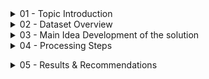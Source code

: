 <details><summary> 01 - Topic Introduction </summary>
<p>
  
- A music streaming startup needs to scale up their user base and song database. To achieve this, they’re looking to migrate their processes and data onto the cloud. Their data  currently resides in AWS S3 bucket. This bucket contains two folders: one with JSON files recording user activity within the app, and another with JSON files containing metadata for all the songs available.
- Task is to build an ETL Pipeline that extracts their data from S3, staging it in Amazon Redshift and then transforming data into a set of Dimensional and Fact Tables for their Analytics Team to continue finding insights to what songs their users are listening to.

<img width="925" alt="image" src="https://github.com/Huyen-P/DE_DWH_AWS_S3_RedShift/assets/72473316/88d74bb6-5bbf-4ddd-8393-23268a6560e9">


</p>
</details> 

<details><summary> 02 - Dataset Overview </summary>
<p>
  <details><summary> 2.1 Data Sample - Song Data Path → s3://udacity-dend/song_data </summary>
  <p>
    
  ```
  {
    "num_songs": 1, 
    "artist_id": "ARJIE2Y1187B994AB7", 
    "artist_latitude": null, 
    "artist_longitude": null, 
    "artist_location": "", 
    "artist_name": "Line Renaud", 
    "song_id": "SOUPIRU12A6D4FA1E1",   
    "title": "Der Kleine Dompfaff", 
    "duration": 152.92036, 
    "year": 0
  }
  ```

  </p>
  </details> 

  <details><summary> 2.2 Data Sample - Log Data Path → s3://udacity-dend/log_data </summary>
  <p>
    
  ```
  {
    "artist":null,
    "auth":"LoggedIn",
    "firstName":"Walter",
    "gender":"M",
    "itemInSession":0,
    "lastName":"Frye",
    "length":null,
    "level":"free",
    "location":"San Francisco-Oakland-Hayward,CA",
    "method":"GET",
    "page":"Home",
    "registration":1540919166796.0,
    "sessionId":38,
    "song":null,
    "status":200,
    "ts":1541105830796,
    "userAgent":"\"Mozilla\/5.0 (Macintosh; Intel Mac OS X 10_9_4) AppleWebKit\/537.36 (KHTML, like Gecko) Chrome\/36.0.1985.143   Safari\/537.36\"",
    "userId":"39"
  }
  ```

  </p>
  </details> 

  <details><summary> 2.3 Log Data JSON Path → s3://udacity-dend/log_jason_path.json</summary>
  </details> 
  
</p>
</details> 

<details><summary> 03 - Main Idea Development of the solution </summary>
<p>
  
  <details><summary> 3.1 - Schema Design for Song Play Analysis </summary>
  <p>
    
  - A Star Schema Design (denormalizes data by eliminating redundant tables, simplicity, efficiency, and improved query performance) would be chosen for optimized queries on song play queries.
    
![image](https://github.com/Huyen-P/DE_DWH_AWS_S3_RedShift/assets/72473316/a6ea0dbf-503a-42b6-9164-5b03a92a6ebb)

<details><summary> Fact Table </summary>
    <p>
      
  - **songplays** - records in event data associated with song plays i.e. records with page NextSong songplay_id, start_time, user_id, level, song_id, artist_id, session_id, location, user_agent

    </p>
</details> 
    
<details><summary> Dimension Tables </summary>
    <p>
      
  - **users** - users in the app user_id, first_name, last_name, gender, level
  - **songs**- songs in music database song_id, title, artist_id, year, duration
  - **artists** - artists in music database artist_id, name, location, lattitude, longitude
  - **time** - timestamps of records in songplays broken down into specific units start_time, hour, day, week, month, year, weekday
      
    </p>
</details> 
    
</p>
</details> 

  <details><summary> 3.2 - Create Table Schema </summary>
  <p>

- Instead of reading data directly from the s3 buckets into the final database, this project will make use of a staging table to act as an intermediary between the s3 bucket and the final database.
    
- There are two staging tables staging_events and the staging_songs tables. These tables are to temporally hold data from the S3 Bucket before being transformed and inserted into the primary use tables.

![image](https://github.com/Huyen-P/DE_DWH_AWS_S3_RedShift/assets/72473316/2452b202-19e6-4e44-94c3-1b90999d8a84)

<details><summary> Steps </summary>
  <p>
    
  1. Write a SQL CREATE statement for each of these tables in sql_queries2.py
  2. Complete the logic in create_tables.py to connect to the database and create these tables
  3. Write SQL DROP statements to drop tables in the beginning of create_tables.py if the tables already exist. This way, you can run create_tables.py   whenever you want to reset your database and test your ETL pipeline.
  4. Launch a redshift cluster and create an IAM role that has read access to S3.
  5. Add redshift database and IAM role info to dwhhuyen.cfg.
  6. Test by running create_tables.py and checking the table schemas in your redshift database.
     
  </p>
  </details> 
  
  </p>
  </details> 

  <details><summary> 3.3 - Build ETL Pipeline </summary>
  <p>
    
  1. Implement the logic in etl.py to load data from S3 to staging tables on Redshift.
  2. Implement the logic in etl.py to load data from staging tables to analytics tables on Redshift.
  3. Test by running etl.py after running create_tables.py and running the analytic queries on your Redshift database to compare your results with the expected results.
  4. Delete your redshift cluster when finished.
     
  </p>
  </details> 

  <details><summary> 3.4 - Tool Use</summary>
  <p>
    
  - AWS Redshift
  - AWS VPC
  - SQL 
  - Python
  - Anaconda Prompt
  - Visual Studio Code
    
  </p>
  </details> 
</p>
</details> 

<details><summary> 04 - Processing Steps </summary>
<p>
  <details><summary> 4.1 - Configure aws (connect aws to local machine) </summary>
  <p>
    
![image](https://github.com/Huyen-P/DE_DWH_AWS_S3_RedShift/assets/72473316/d567d250-9fe1-40ca-b726-ff9fa6d77780)


  </p>
  </details> 

  <details><summary> 4.2 - Create IAM user role and attach needed permission policies  </summary>
  <p>
    
  ![image](https://github.com/Huyen-P/DE_DWH_AWS_S3_RedShift/assets/72473316/e80ff46c-0580-4b2c-ad10-b9b8cb817cb3)

  </p>
  </details> 

  <details><summary> 4.3 - Create AWS Cluster </summary>
  <p>
    
  - **Using Cloud Shell**
  ```
  aws redshift create-cluster --node-type ra3.xplus --number-of-nodes 2 --master-username adminuser --master-user-password TopSecret1 --cluster-identifier mycluster
  ```
  </p>
  </details> 

  <details><summary> 4.4 - Authorize Security Access Group to Default TCP/IP Address - AWS VPC configuration</summary>
  <p>

  <details><summary> VPC Review </summary>
  <p>

![image](https://github.com/Huyen-P/DE_DWH_AWS_S3_RedShift/assets/72473316/f050f22c-309a-4033-a6ca-ce25df236214)

![image](https://github.com/Huyen-P/DE_DWH_AWS_S3_RedShift/assets/72473316/81183099-9ad5-4a96-a3db-90264f23d020)

![image](https://github.com/Huyen-P/DE_DWH_AWS_S3_RedShift/assets/72473316/ddcd9dce-5e27-4e13-b5f7-0572282e71e1)


  </p>
  </details> 
    
  <details><summary> Internet Gateway - Being attached to VPC </summary>
  <p>

![image](https://github.com/Huyen-P/DE_DWH_AWS_S3_RedShift/assets/72473316/d0d02704-dbc0-4744-8c8a-9f3c1097f18c)

  </p>
  </details> 

  <details><summary> Route Tables </summary>
  <p>

![image](https://github.com/Huyen-P/DE_DWH_AWS_S3_RedShift/assets/72473316/6f141629-8fd8-40a6-931a-cf3f16df91b4)

  </p>
  </details> 

  <details><summary> Security Group </summary>
  <p>
  <details><summary> outbound rules </summary>
  <p>

  ![image](https://github.com/Huyen-P/DE_DWH_AWS_S3_RedShift/assets/72473316/70505a51-d6ab-4cc7-9794-4abef1115c2f)

  </p>
  </details> 

  <details><summary> inbound rules </summary>
  <p>

![image](https://github.com/Huyen-P/DE_DWH_AWS_S3_RedShift/assets/72473316/5e6f1f20-52ae-4f0a-87d2-5439ed150a90)

  </p>
  </details>
  
</p>
</details> 

</p>
</details> 


  <details><summary> 4.5 - Set up the main dwhhuyen.cfg </summary>
  <p>

```
[CLUSTER]
HOST=
DB_NAME=
DB_USER=
DB_PASSWORD=
DB_PORT=

[IAM_ROLE]
ARN='IAM Role arn'

[S3]
LOG_DATA='s3://udacity-dend/log_data'
LOG_JSONPATH='s3://udacity-dend/log_json_path.json'
SONG_DATA='s3://udacity-dend/song_data'

[AWS]
KEY=
SECRET=
REGION_NAME=
```

  </p>
  </details> 

  <details><summary> 4.6 - Run the create_table script to set up the database staging and analytical tables </summary>
  <p>
    
  ![image](https://github.com/Huyen-P/DE_DWH_AWS_S3_RedShift/assets/72473316/3de7dedb-4d48-44b4-af67-355003ea99e4)

  </p>
  </details> 

  <details><summary> 4.7 - Run the etl.py script to extract data from the files in S3, stage it in redshift, and finally store it in the dimensional tables. </summary>
  <p>
    
  ![image](https://github.com/Huyen-P/DE_DWH_AWS_S3_RedShift/assets/72473316/18a69fe7-e099-404c-8bc8-e90d867fd092)

  </p>
  </details> 

    <details><summary> 4.8 - Clean up  resources </summary>
  <p>
    
```
redshift.delete_cluster( ClusterIdentifier=DWH_CLUSTER_IDENTIFIER,  SkipFinalClusterSnapshot=True)

myClusterProps = redshift.describe_clusters(ClusterIdentifier=DWH_CLUSTER_IDENTIFIER)['Clusters'][0]
prettyRedshiftProps(myClusterProps)

iam.detach_role_policy(RoleName=DWH_IAM_ROLE_NAME, PolicyArn="arn:aws:iam::aws:policy/AmazonS3ReadOnlyAccess")
iam.delete_role(RoleName=DWH_IAM_ROLE_NAME)
```

  </p>
  </details> 
  
</p>
</details> 

</p>
</details> 

<details><summary> 05 - Results & Recommendations </summary>
<p>
  <details><summary> 5.1 - Results </summary>
  <p>
    
- Number of rows in each table 

![image](https://github.com/Huyen-P/DE_DWH_AWS_S3_RedShift/assets/72473316/eca252ef-dac0-4086-ba3d-11ffc075b568)

![image](https://github.com/Huyen-P/DE_DWH_AWS_S3_RedShift/assets/72473316/b73147e6-2093-438f-8890-111f34afff9e)

<details><summary> Table artist </summary>
<p>
  
![image](https://github.com/Huyen-P/DE_DWH_AWS_S3_RedShift/assets/72473316/7be35793-0d01-4b2e-a86e-8059d04de48d)

</p>
</details> 

<details><summary> Table songplays </summary>
<p>

![image](https://github.com/Huyen-P/DE_DWH_AWS_S3_RedShift/assets/72473316/88b16412-4afd-4d13-9b6d-7df88e697760)

</p>
</details> 

<details><summary> Table songs </summary>
<p>

![image](https://github.com/Huyen-P/DE_DWH_AWS_S3_RedShift/assets/72473316/f40fcc36-4293-48a4-b1ca-4c6fd1036369)

</p>
</details> 

<details><summary> Table staging_events </summary>
<p>

![image](https://github.com/Huyen-P/DE_DWH_AWS_S3_RedShift/assets/72473316/441fd565-0421-46f9-9834-2bb6c96e85fe)

</p>
</details> 

<details><summary> Table staging_songs </summary>
<p>

![image](https://github.com/Huyen-P/DE_DWH_AWS_S3_RedShift/assets/72473316/56e3eac6-0a58-4838-b3be-282a8bd45099)

</p>
</details> 

<details><summary> Table time </summary>
<p>

![image](https://github.com/Huyen-P/DE_DWH_AWS_S3_RedShift/assets/72473316/6fc3e5a7-9f88-4038-bfa9-e64cd5b6b9bd)

</p>
</details> 

<details><summary> Table user </summary>
<p>

![image](https://github.com/Huyen-P/DE_DWH_AWS_S3_RedShift/assets/72473316/a9a9ab4e-2b42-48e9-bce8-874e6bc5bb79)

</p>
</details> 

  </p>
  </details> 

  <details><summary> 5.2 - Recommendations </summary>
  <p>
    
- Try it with Snowflake Schema Design ( normalization to reduce data redundancy and improve query performance.)
  
  </p>
  </details> 

</p>
</details> 
